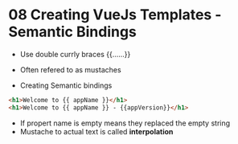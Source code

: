 # 08 Creating VueJs Templates - Semantic Bindings
- Use double currly braces {{......}}
- Often refered to as mustaches

- Creating Semantic bindings

```html
<h1>Welcome to {{ appName }}</h1>
<h1>Welcome to {{ appName }} - {{appVersion}}</h1>
```

- If propert name is empty means they replaced the empty string
- Mustache to actual text is called **interpolation**